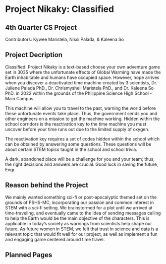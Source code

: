 # Project Nikaky: Classified 
## 4th Quarter CS Project 
Contributors: Kywee Maristela, Nissi Palada, & Kaleena So 

## Project Decription
Classified: Project Nikaky is a text-based choose your own adventure game set in 3035 where the unfortunate effects of Global Warming have made the Earth inhabitable and humans have occupied space. However, hope arrives when you discover a deactivated time machine created by 3 scientists, Dr. Juliene Palada PhD., Dr. Chrismyshell Maristela PhD., and Dr. Kaleena So PhD. in 2022 within the grounds of the Philippine Science High School - Main Campus. 

This machine will allow you to travel to the past, warning the world before these unfortunate events take place. Thus, the government sends you and other engineers on a mission to get the machine working. Hidden within the school corridors is the reactivation key to the time machine you must uncover before your time runs out due to the limited supply of oxygen. 

The reactivation key requires a set of codes hidden within the school which can be obtained by answering some questions. These questions will be about certain STEM topics taught in the school and school trivia. 

A dark, abandoned place will be a challenge for you and your team; thus, the right decisions and answers are crucial. Good luck in saving the future, Engr. 

## Reason behind the Project
We mainly wanted something sci-fi or post-apocalyptic themed set on the grounds of PSHS-MC, incorporating our passion and common interest in STEM with a sci-fi setting. We brainstormed for a plot until we arrived at time-traveling, and eventually came to the idea of sending messages calling to help the Earth would be the main objective of the characters. This is applicable in today’s society as warnings from scientists help shape our future. As future women in STEM, we felt that trust in science and data is a relevant topic that would fit well for our project, as well as implement a fun and engaging game centered around time travel. 

## Planned Pages 
